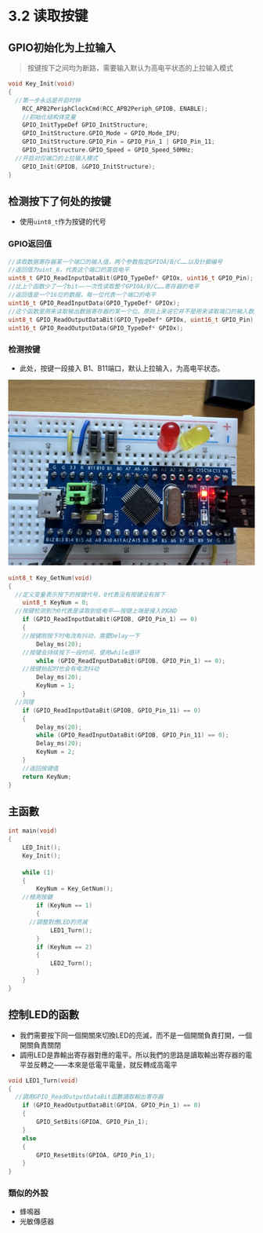 # 3.2 读取按键

## GPIO初始化为上拉输入

> 按键按下之间均为断路，需要输入默认为高电平状态的上拉输入模式

``` c
void Key_Init(void)
{
  //第一步永远是开启时钟
	RCC_APB2PeriphClockCmd(RCC_APB2Periph_GPIOB, ENABLE);
	//初始化结构体变量
	GPIO_InitTypeDef GPIO_InitStructure;
	GPIO_InitStructure.GPIO_Mode = GPIO_Mode_IPU;
	GPIO_InitStructure.GPIO_Pin = GPIO_Pin_1 | GPIO_Pin_11;
	GPIO_InitStructure.GPIO_Speed = GPIO_Speed_50MHz;
  //开启对应端口的上拉输入模式
	GPIO_Init(GPIOB, &GPIO_InitStructure);
}
```

## 检测按下了何处的按键

- 使用`uint8_t`作为按键的代号

### GPIO返回值

``` c
//读取数据寄存器某一个端口的输入值，两个参数指定GPIOA/B/C……以及针脚编号
//返回值为uint_8，代表这个端口的高低电平
uint8_t GPIO_ReadInputDataBit(GPIO_TypeDef* GPIOx, uint16_t GPIO_Pin);
//比上个函数少了一个bit——一次性读取整个GPIOA/B/C……寄存器的电平
//返回值是一个16位的数据，每一位代表一个端口的电平
uint16_t GPIO_ReadInputData(GPIO_TypeDef* GPIOx);
//这个函数是用来读取输出数据寄存器的某一个位。原则上来说它并不是用来读取端口的输入数据
uint8_t GPIO_ReadOutputDataBit(GPIO_TypeDef* GPIOx, uint16_t GPIO_Pin);
uint16_t GPIO_ReadOutputData(GPIO_TypeDef* GPIOx);
```



### 检测按键

-  此处，按键一段接入 B1、B11端口，默认上拉输入，为高电平状态。

  ![image-20230729132053340](3.2讀取按鍵.assets/image-20230729132053340.jpg)

``` c
uint8_t Key_GetNum(void)
{
  //定义变量表示按下的按键代号，0代表没有按键没有按下
	uint8_t KeyNum = 0;
  //按键检测到为0代表是读取到低电平——按键上端是接入的GND
	if (GPIO_ReadInputDataBit(GPIOB, GPIO_Pin_1) == 0)
	{
    //按键刚按下时电流有抖动，需要Delay一下
		Delay_ms(20);
    //按键会持续按下一段时间，使用while循环
		while (GPIO_ReadInputDataBit(GPIOB, GPIO_Pin_1) == 0);
    //按键抬起时也会有电流抖动
		Delay_ms(20);
		KeyNum = 1;
	}
  //同理
	if (GPIO_ReadInputDataBit(GPIOB, GPIO_Pin_11) == 0)
	{
		Delay_ms(20);
		while (GPIO_ReadInputDataBit(GPIOB, GPIO_Pin_11) == 0);
		Delay_ms(20);
		KeyNum = 2;
	}
	//返回按键值
	return KeyNum;
}
```

## 主函數

``` c
int main(void)
{
	LED_Init();
	Key_Init();
	
	while (1)
	{
		KeyNum = Key_GetNum();
    //檢測按鍵
		if (KeyNum == 1)
		{
      //調整對應LED的亮滅
			LED1_Turn();
		}
		if (KeyNum == 2)
		{
			LED2_Turn();
		}
	}
}

```

## 控制LED的函數

- 我們需要按下同一個開關來切換LED的亮滅，而不是一個開關負責打開，一個開關負責關閉
- 調用LED是靠輸出寄存器對應的電平。所以我們的思路是讀取輸出寄存器的電平並反轉之——本來是低電平電量，就反轉成高電平

``` c
void LED1_Turn(void)
{
  //調用GPIO_ReadOutputDataBit函數讀取輸出寄存器
	if (GPIO_ReadOutputDataBit(GPIOA, GPIO_Pin_1) == 0)
	{
		GPIO_SetBits(GPIOA, GPIO_Pin_1);
	}
	else
	{
		GPIO_ResetBits(GPIOA, GPIO_Pin_1);
	}
}
```



### 類似的外設

- 蜂鳴器
- 光敏傳感器